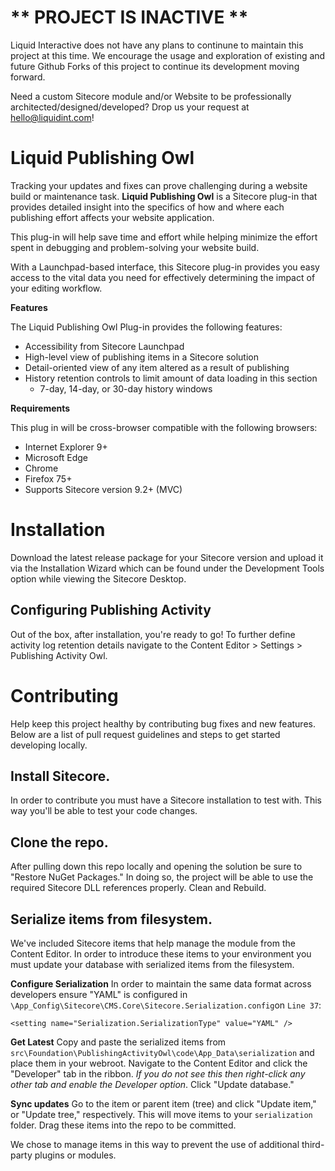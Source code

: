 # ** PROJECT IS INACTIVE **
Liquid Interactive does not have any plans to continune to maintain this project at this time. We encourage the usage and exploration of existing and future Github Forks of this project to continue its development moving forward. 

Need a custom Sitecore module and/or Website to be professionally architected/designed/developed? Drop us your request at [hello@liquidint.com](mailto:hello@liquidint.com)!

# Liquid Publishing Owl

Tracking your updates and fixes can prove challenging during a website build or maintenance task. **Liquid Publishing Owl** is a Sitecore plug-in that provides detailed insight into the specifics of how and where each publishing effort affects your website application.

This plug-in will help save time and effort while helping minimize the effort spent in debugging and problem-solving your website build.

With a Launchpad-based interface, this Sitecore plug-in provides you easy access to the vital data you need for effectively determining the impact of your editing workflow.

**Features**

The Liquid Publishing Owl Plug-in provides the following features:

-   Accessibility from Sitecore Launchpad
-   High-level view of publishing items in a Sitecore solution
-   Detail-oriented view of any item altered as a result of publishing
-   History retention controls to limit amount of data loading in this section
	- 7-day, 14-day, or 30-day history windows

**Requirements**

This plug in will be cross-browser compatible with the following browsers:
-   Internet Explorer 9+
-   Microsoft Edge
-   Chrome
-   Firefox 75+
-   Supports Sitecore version 9.2+ (MVC)


# Installation

Download the latest release package for your Sitecore version and upload it via the Installation Wizard which can be found under the Development Tools option while viewing the Sitecore Desktop. 

## Configuring Publishing Activity

Out of the box, after installation, you're ready to go! To further define activity log retention details navigate to the Content Editor > Settings > Publishing Activity Owl. 


# Contributing

Help keep this project healthy by contributing bug fixes and new features. Below are a list of pull request guidelines and steps to get started developing locally.  

## Install Sitecore.

In order to contribute you must have a Sitecore installation to test with. This way you'll be able to test your code changes.

## Clone the repo.

After pulling down this repo locally and opening the solution be sure to "Restore NuGet Packages." In doing so, the project will be able to use the required Sitecore DLL references properly. Clean and Rebuild. 

## Serialize items from filesystem.

We've included Sitecore items that help manage the module from the Content Editor. In order to introduce these items to your environment you must update your database with serialized items from the filesystem.

**Configure Serialization**
In order to maintain the same data format across developers ensure "YAML" is configured in `\App_Config\Sitecore\CMS.Core\Sitecore.Serialization.config`on `Line 37`:

`<setting name="Serialization.SerializationType" value="YAML" />`

**Get Latest**
Copy and paste the serialized items from `src\Foundation\PublishingActivityOwl\code\App_Data\serialization` and place them in your webroot. Navigate to the Content Editor and click the "Developer" tab in the ribbon.  *If you do not see this then right-click any other tab and enable the Developer option*. Click "Update database."

**Sync updates**
Go to the item or parent item (tree) and click "Update item," or "Update tree," respectively. This will move items to your `serialization` folder. Drag these items into the repo to be committed. 

We chose to manage items in this way to prevent the use of additional third-party plugins or modules.
